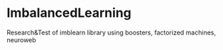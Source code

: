 # ImbalancedLearning
Research&amp;Test of imblearn library using boosters, factorized machines, neuroweb
